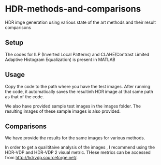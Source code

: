 # HDR-methods-and-comparisons
HDR imge generation using various state of the art methods and their result comparisons

## Setup
The codes for ILP (Inverted Local Patterns) and CLAHE(Contrast Limited Adaptive Histogram Equalization) is present in MATLAB

## Usage
Copy the code to the path where you have the test images. After running the code, it automatically saves the resultinh HDR image at that same path as that of the code.

We also have provided sample test images in the images folder. The resulting images of these sample images is also provided.

## Comparisons
We have provide the results for the same images for various methods.

In order to get a qualititaive analysis of the images , I recommend using the HDR-VDP and HDR-VDP 2 visual metric.
THese metrics can be accessed from http://hdrvdp.sourceforge.net/.
